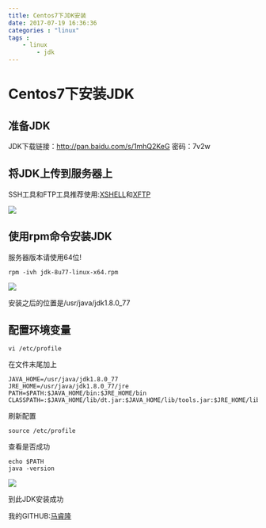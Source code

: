 ```yaml
---
title: Centos7下JDK安装
date: 2017-07-19 16:36:36
categories : "linux"
tags : 
 	- linux
        - jdk
---
```



# Centos7下安装JDK

## 准备JDK

JDK下载链接：http://pan.baidu.com/s/1mhQ2KeG 密码：7v2w

## 将JDK上传到服务器上

SSH工具和FTP工具推荐使用:[XSHELL](https://www.netsarang.com/xshell_download.html)和[XFTP](https://www.netsarang.com/products/xfp_overview.html)

![](http://osluooofp.bkt.clouddn.com/17-7-19/95386738.jpg)



## 使用rpm命令安装JDK

服务器版本请使用64位!

``` shell
rpm -ivh jdk-8u77-linux-x64.rpm
```

![](http://osluooofp.bkt.clouddn.com/17-7-19/20838230.jpg)

安装之后的位置是/usr/java/jdk1.8.0_77

## 配置环境变量

``` shell
vi /etc/profile
```

在文件末尾加上

``` shell
JAVA_HOME=/usr/java/jdk1.8.0_77
JRE_HOME=/usr/java/jdk1.8.0_77/jre
PATH=$PATH:$JAVA_HOME/bin:$JRE_HOME/bin
CLASSPATH=:$JAVA_HOME/lib/dt.jar:$JAVA_HOME/lib/tools.jar:$JRE_HOME/lib
```

刷新配置

``` shell
source /etc/profile
```

查看是否成功

``` shell
echo $PATH
java -version
```

![](http://osluooofp.bkt.clouddn.com/17-7-19/32117699.jpg)

到此JDK安装成功

我的GITHUB:[马睿隆](https://github.com/maruilong)